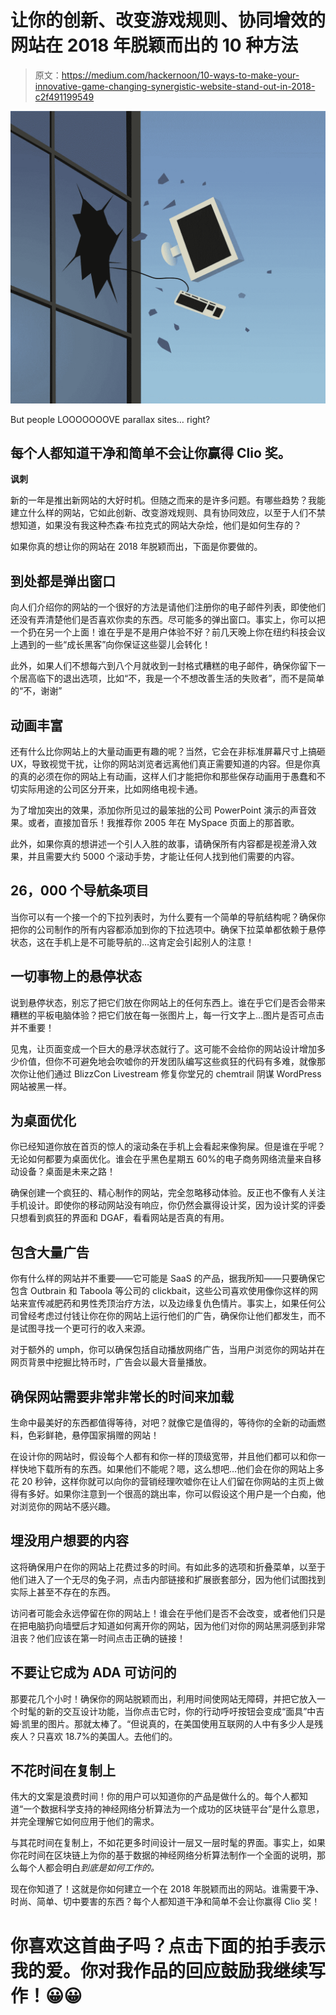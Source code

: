 # 让你的创新、改变游戏规则、协同增效的网站在 2018 年脱颖而出的 10 种方法

> 原文：<https://medium.com/hackernoon/10-ways-to-make-your-innovative-game-changing-synergistic-website-stand-out-in-2018-c2f491199549>

![](img/84db46bb77d4d4e501ead061465cec4e.png)

But people LOOOOOOOVE parallax sites… right?

## 每个人都知道干净和简单不会让你赢得 Clio 奖。

**讽刺**

新的一年是推出新网站的大好时机。但随之而来的是许多问题。有哪些趋势？我能建立什么样的网站，它如此创新、改变游戏规则、具有协同效应，以至于人们不禁想知道，如果没有我这种杰森·布拉克式的网站大杂烩，他们是如何生存的？

如果你真的想让你的网站在 2018 年脱颖而出，下面是你要做的。

## **到处都是弹出窗口**

向人们介绍你的网站的一个很好的方法是请他们注册你的电子邮件列表，即使他们还没有弄清楚他们是否喜欢你卖的东西。尽可能多的弹出窗口。事实上，你可以把一个扔在另一个上面！谁在乎是不是用户体验不好？前几天晚上你在纽约科技会议上遇到的一些“成长黑客”向你保证这些婴儿会转化！

此外，如果人们不想每六到八个月就收到一封格式糟糕的电子邮件，确保你留下一个居高临下的退出选项，比如“不，我是一个不想改善生活的失败者”，而不是简单的“不，谢谢”

## **动画丰富**

还有什么比你网站上的大量动画更有趣的呢？当然，它会在非标准屏幕尺寸上搞砸 UX，导致视觉干扰，让你的网站浏览者远离他们真正需要知道的内容。但是你真的真的必须在你的网站上有动画，这样人们才能把你和那些保存动画用于愚蠢和不切实际用途的公司区分开来，比如网络电视卡通。

为了增加突出的效果，添加你所见过的最笨拙的公司 PowerPoint 演示的声音效果。或者，直接加音乐！我推荐你 2005 年在 MySpace 页面上的那首歌。

此外，如果你真的想讲述一个引人入胜的故事，请确保所有内容都是视差滑入效果，并且需要大约 5000 个滚动手势，才能让任何人找到他们需要的内容。

## **26，000 个导航条项目**

当你可以有一个接一个的下拉列表时，为什么要有一个简单的导航结构呢？确保你把你的公司制作的所有内容都添加到你的下拉选项中。确保下拉菜单都依赖于悬停状态，这在手机上是不可能导航的…这肯定会引起别人的注意！

## **一切事物上的悬停状态**

说到悬停状态，别忘了把它们放在你网站上的任何东西上。谁在乎它们是否会带来糟糕的平板电脑体验？把它们放在每一张图片上，每一行文字上…图片是否可点击并不重要！

见鬼，让页面变成一个巨大的悬浮状态就行了。这可能不会给你的网站设计增加多少价值，但你不可避免地会吹嘘你的开发团队编写这些疯狂的代码有多难，就像那次你让他们通过 BlizzCon Livestream 修复你堂兄的 chemtrail 阴谋 WordPress 网站被黑一样。

## **为桌面优化**

你已经知道你放在首页的惊人的滚动条在手机上会看起来像狗屎。但是谁在乎呢？无论如何都要为桌面优化。谁会在乎黑色星期五 60%的电子商务网络流量来自移动设备？桌面是未来之路！

确保创建一个疯狂的、精心制作的网站，完全忽略移动体验。反正也不像有人关注手机设计。即使你的移动网站没有响应，你仍然会赢得设计奖，因为设计奖的评委只想看到疯狂的界面和 DGAF，看看网站是否真的有用。

## **包含大量广告**

你有什么样的网站并不重要——它可能是 SaaS 的产品，据我所知——只要确保它包含 Outbrain 和 Taboola 等公司的 clickbait，这些公司喜欢使用像你这样的网站来宣传减肥药和男性秃顶治疗方法，以及边缘复仇色情片。事实上，如果任何公司曾经考虑过付钱让你在你的网站上运行他们的广告，确保你让他们都发生，而不是试图寻找一个更可行的收入来源。

对于额外的 umph，你可以确保包括自动播放网络广告，当用户浏览你的网站并在网页背景中挖掘比特币时，广告会以最大音量播放。

## **确保网站需要非常非常长的时间来加载**

生命中最美好的东西都值得等待，对吧？就像它是值得的，等待你的全新的动画燃料，色彩鲜艳，悬停国家捐赠的网站！

在设计你的网站时，假设每个人都有和你一样的顶级宽带，并且他们都可以和你一样快地下载所有的东西。如果他们不能呢？嗯，这么想吧…他们会在你的网站上多花 20 秒钟，这样你就可以向你的营销经理吹嘘你在让人们留在你网站的主页上做得有多好。如果你注意到一个很高的跳出率，你可以假设这个用户是一个白痴，他对浏览你的网站不感兴趣。

## **埋没用户想要的内容**

这将确保用户在你的网站上花费过多的时间。有如此多的选项和折叠菜单，以至于他们进入了一个无尽的兔子洞，点击内部链接和扩展嵌套部分，因为他们试图找到实际上甚至不存在的东西。

访问者可能会永远停留在你的网站上！谁会在乎他们是否不会改变，或者他们只是在把电脑扔向墙壁后才知道如何离开你的网站，因为他们对你的网站黑洞感到非常沮丧？他们应该在第一时间点击正确的链接！

## **不要让它成为 ADA 可访问的**

那要花几个小时！确保你的网站脱颖而出，利用时间使网站无障碍，并把它放入一个时髦的新的交互设计功能，当你点击它时，你的行动呼吁按钮会变成“面具”中吉姆·凯里的图片。那就太棒了。“但说真的，在美国使用互联网的人中有多少人是残疾人？只喜欢 18.7%的美国人。去他们的。

## **不花时间在复制上**

伟大的文案是浪费时间！你的用户可以知道你的产品是做什么的。每个人都知道“一个数据科学支持的神经网络分析算法为一个成功的区块链平台”是什么意思，并完全理解它如何应用于他们的需求。

与其花时间在复制上，不如花更多时间设计一层又一层时髦的界面。事实上，如果你花时间在区块链上为你的基于数据的神经网络分析算法制作一个全面的说明，那么每个人都会明白*到底是如何工作的。*

现在你知道了！这就是你如何建立一个在 2018 年脱颖而出的网站。谁需要干净、时尚、简单、切中要害的东西？每个人都知道干净和简单不会让你赢得 Clio 奖！

# 你喜欢这首曲子吗？点击下面的拍手表示我的爱。你对我作品的回应鼓励我继续写作！😀😀